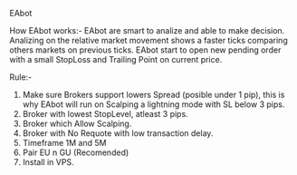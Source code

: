 EAbot

How EAbot works:- 
EAbot are smart to analize and able to make decision.
Analizing on the relative market movement shows a faster ticks comparing others markets on previous ticks. 
EAbot start to open new pending order with a small StopLoss and Trailing Point on current price.

Rule:-
1. Make sure Brokers support lowers Spread (posible under 1 pip), this is why EAbot will run on Scalping a lightning mode with SL  below 3 pips.
2. Broker with lowest StopLevel, atleast 3 pips.
3. Broker which Allow Scalping.
4. Broker with No Requote with low transaction delay.
5. Timeframe 1M and 5M
6. Pair EU n GU (Recomended)
7. Install in VPS.
